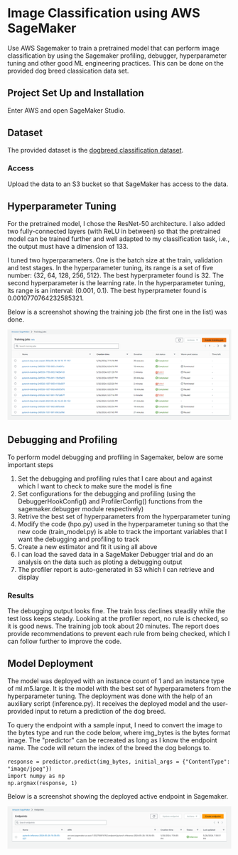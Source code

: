 # Image Classification using AWS SageMaker

Use AWS Sagemaker to train a pretrained model that can perform image classification by using the Sagemaker profiling, debugger, hyperparameter tuning and other good ML engineering practices. This can be done on the provided dog breed classication data set.

## Project Set Up and Installation
Enter AWS and open SageMaker Studio. 

## Dataset
The provided dataset is the [dogbreed classification dataset](https://s3-us-west-1.amazonaws.com/udacity-aind/dog-project/dogImages.zip).

### Access
Upload the data to an S3 bucket so that SageMaker has access to the data. 

## Hyperparameter Tuning
For the pretrained model, I chose the ResNet-50 architecture. I also added two fully-connected layers (with ReLU in between) so that the pretrained model can be trained further and well adapted to my classification task, i.e., the output must have a dimension of 133.

I tuned two hyperparameters. One is the batch size at the train, validation and test stages. In the hyperparameter tuning, its range is a set of five number: {32, 64, 128, 256, 512}. The best hyperprameter found is 32. The second hyperparameter is the learning rate. In the hyperparameter tuning, its range is an interval: (0.001, 0.1). The best hyperprameter found is 0.0010770764232585321.

Below is a screenshot showing the training job (the first one in the list) was done.

![image](screenshots/training_job.PNG)

## Debugging and Profiling
To perform model debugging and profiling in Sagemaker, below are some important steps 

1. Set the debugging and profiling rules that I care about and against which I want to check to make sure the model is fine
2. Set configurations for the debugging and profiling (using the DebuggerHookConfig() and ProfilerConfig() functions from the sagemaker.debugger module respectively)
3. Retrive the best set of hyperparameters from the hyperparameter tuning
4. Modify the code (hpo.py) used in the hyperparameter tuning so that the new code (train_model.py) is able to track the important variables that I want the debugging and profiling to track
5. Create a new estimator and fit it using all above
6. I can load the saved data in a SageMaker Debugger trial and do an analysis on the data such as ploting a debugging output
7. The profiler report is auto-generated in S3 which I can retrieve and display

### Results
The debugging output looks fine. The train loss declines steadily while the test loss keeps steady. Looking at the profiler report, no rule is checked, so it is good news. The training job took about 20 minutes. The report does provide recommendations to prevent each rule from being checked, which I can follow further to improve the code.

## Model Deployment
The model was deployed with an instance count of 1 and an instance type of ml.m5.large. It is the model with the best set of hyperparameters from the hyperparameter tuning. The deployment was done with the help of an auxiliary script (inference.py). It receives the deployed model and the user-provided input to return a prediction of the dog breed.

To query the endpoint with a sample input, I need to convert the image to the bytes type and run the code below, where img_bytes is the bytes format image. The "predictor" can be recreated as long as I know the endpoint name. The code will return the index of the breed the dog belongs to.

```
response = predictor.predict(img_bytes, initial_args = {"ContentType": "image/jpeg"})
import numpy as np
np.argmax(response, 1)
```

Below is a screenshot showing the deployed active endpoint in Sagemaker.

![image](screenshots/active_endpoint.PNG)
